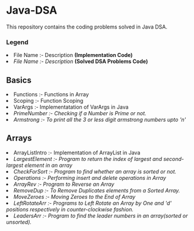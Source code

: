 # Java-DSA
This repository contains the coding problems solved in Java DSA. 

<h3> Legend </h3>
<li> File Name :- Description   <b>(Implementation Code)</b> </li>
<li><em> File Name :- Description </em> <b> (Solved DSA Problems Code) </b> </li>

<h2> Basics </h2>
<li> Functions :- Functions in Array </li> 
<li> Scoping :- Function Scoping </li>  
<li>  VarArgs :- Implementatation of VarArgs in Java </li> 
<li><em> PrimeNumber :- Checking if a Number is Prime or not. </em></li>
<li><em> Armstrong :- To print all the 3 or less digit armstrong numbers upto 'n' </em></li>

<h2> Arrays </h2>
<li> ArrayListIntro :- Implementation of ArrayList in Java </li> 
<li><em> LargestElement :- Program to return the index of largest and second-largest element in an array </em></li>  
<li><em>  CheckForSort :- Program to find whether an array is sorted or not. </em></li> 
<li><em> Operations :- Performing insert and delete operations in Array </em></li>
<li><em> ArrayRev :- Program to Reverse an Array</em></li>
<li><em> RemoveDup :- To Remove Duplicates elements from a Sorted Array. </em></li>
<li><em> MoveZeroes :- Moving Zeroes to the End of Array </em></li>
<li><em> LeftRotateArr :- Programs to Left Rotate an Array by One and 'd' positions respectively in counter-clockwise fashion. </em></li>
<li><em> LeadersArr :- Program to find the leader numbers in an array(sorted or unsorted). </em></li>
